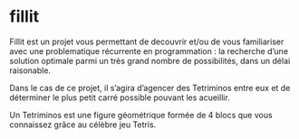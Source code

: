 # fillit
Fillit est un projet vous permettant de decouvrir et/ou de vous familiariser avec une problematique récurrente en programmation : 
la recherche d’une solution optimale parmi un très grand nombre de possibilités, dans un délai raisonable. 

Dans le cas de ce projet, il s’agira d’agencer des Tetriminos entre eux 
et de déterminer le plus petit carré possible pouvant les acueillir. 

Un Tetriminos est une figure géométrique formée de 4 blocs que vous connaissez grâce au célèbre jeu Tetris.
